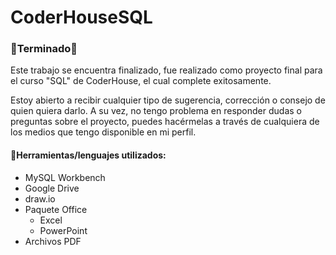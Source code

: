# CoderHouseSQL

### 🔋Terminado🔋
Este trabajo se encuentra finalizado, fue realizado como proyecto final para el curso "SQL" de CoderHouse, el cual complete exitosamente.

Estoy abierto a recibir cualquier tipo de sugerencia, corrección o consejo de quien quiera darlo. A su vez, no tengo problema en responder dudas o preguntas sobre el proyecto, puedes hacérmelas a través de cualquiera de los medios que tengo disponible en mi perfil.

#### 🔧Herramientas/lenguajes utilizados:

- MySQL Workbench
- Google Drive
- draw.io
- Paquete Office
	- Excel
	- PowerPoint
- Archivos PDF

